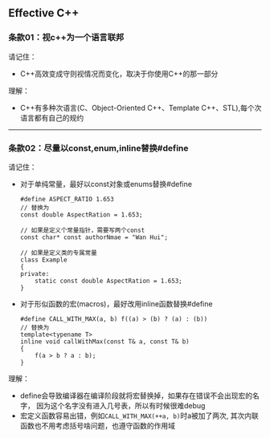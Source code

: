 ## Effective C++
### 条款01：视c++为一个语言联邦  
请记住：  
* C++高效变成守则视情况而变化，取决于你使用C++的那一部分

理解：  
* C++有多种次语言(C、Object-Oriented C++、Template C++、STL),每个次语言都有自己的规约  

---  

### 条款02：尽量以const,enum,inline替换#define  
请记住：  
* 对于单纯常量，最好以const对象或enums替换#define  
    ```
    #define ASPECT_RATIO 1.653
    // 替换为
    const double AspectRation = 1.653;
    
    // 如果是定义个常量指针，需要写两个const
    const char* const authorNmae = "Wan Hui";
    
    // 如果是定义类的专属常量
    class Example
    {
    private:
        static const double AspectRation = 1.653;
    }
    ```
* 对于形似函数的宏(macros)，最好改用inline函数替换#define  
    ```
    #define CALL_WITH_MAX(a, b) f((a) > (b) ? (a) : (b))
    // 替换为
    template<typename T>
    inline void callWithMax(const T& a, const T& b)
    {
        f(a > b ? a : b);
    }
    ```

理解：  
* define会导致编译器在编译阶段就将宏替换掉，如果存在错误不会出现宏的名字，
因为这个名字没有进入几号表，所以有时候很难debug  
* 宏定义函数容易出错，例如`CALL_WITH_MAX(++a, b)`时a被加了两次,
其次内联函数也不用考虑括号啥问题，也遵守函数的作用域